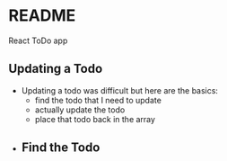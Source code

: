 # README

React ToDo app

## Updating a Todo
- Updating a todo was difficult but here are the basics:
  - find the todo that I need to update
  - actually update the todo
  - place that todo back in the array
- **Find the Todo**
  - 
